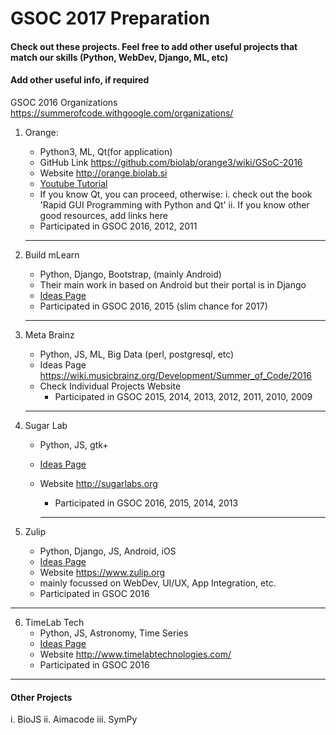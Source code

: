 # GSOC 2017 Preparation

#### Check out these projects. Feel free to add other useful projects that match our skills (Python, WebDev, Django, ML, etc)

#### Add other useful info, if required

GSOC 2016 Organizations <https://summerofcode.withgoogle.com/organizations/>



1. Orange:
	* Python3, ML, Qt(for application)
	* GitHub Link <https://github.com/biolab/orange3/wiki/GSoC-2016>
	* Website <http://orange.biolab.si>
	* [Youtube Tutorial](https://www.youtube.com/channel/UClKKWBe2SCAEyv7ZNGhIe4g)
	* If you know Qt, you can proceed, otherwise:
	      i. check out the book 'Rapid GUI Programming with Python and Qt'
	      ii. If you know other good resources, add links here
	* Participated in GSOC 2016, 2012, 2011
	
	---

2. Build mLearn
    * Python, Django, Bootstrap, (mainly Android)
    * Their main work in based on Android but their portal is in Django
    * [Ideas Page](https://github.com/BuildmLearn/BuildmLearn-Toolkit/wiki/Google-Summer-of-Code-2016-Ideas)
    * Participated in GSOC 2016, 2015 (slim chance for 2017)
	
	---

3. Meta Brainz
    * Python, JS, ML, Big Data (perl, postgresql, etc)
    * Ideas Page <https://wiki.musicbrainz.org/Development/Summer_of_Code/2016>
    * Check Individual Projects Website
	  * Participated in GSOC 2015, 2014, 2013, 2012, 2011, 2010, 2009
	
	---
	
4. Sugar Lab
    * Python, JS, gtk+
    * [Ideas Page](https://wiki.sugarlabs.org/go/Summer_of_Code/2016)
    * Website <http://sugarlabs.org>
	  * Participated in GSOC 2016, 2015, 2014, 2013
	  
	  ---

5. Zulip
    * Python, Django, JS, Android, iOS
    * [Ideas Page](https://github.com/zulip/zulip.github.io/blob/master/gsoc-ideas.md)
    * Website <https://www.zulip.org>
    * mainly focussed on WebDev, UI/UX, App Integration, etc.
    * Participated in GSOC 2016

  ---

6. TimeLab Tech
    * Python, JS, Astronomy, Time Series
    * [Ideas Page](http://timelabtechnologies.com/ideas.html)
    * Website <http://www.timelabtechnologies.com/>
    * Participated in GSOC 2016

  ---
  
#### Other Projects

i. BioJS
ii. Aimacode
iii. SymPy